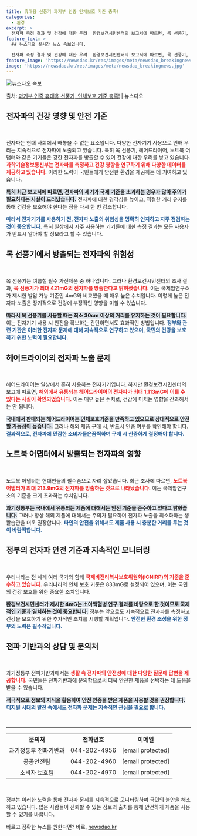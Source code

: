 ```yaml
---
title: 휴대용 선풍기 과기부 인증 인체보호 기준 충족!
categories:
  - 환경
excerpt: >
  전자파 측정 결과 및 건강에 대한 우려  환경보건시민센터의 보고서에 따르면, 목 선풍기, 헤어드라이어, 노트…
feature_text: >
  ## 뉴스다오 실시간 뉴스 속보입니다.

  전자파 측정 결과 및 건강에 대한 우려  환경보건시민센터의 보고서에 따르면, 목 선풍기, 헤어드라이어, 노트…
feature_image: 'https://newsdao.kr/res/images/meta/newsdao_breakingnews.jpg'
image: 'https://newsdao.kr/res/images/meta/newsdao_breakingnews.jpg'
---
```


![뉴스다오 속보](https://newsdao.kr/res/images/meta/newsdao_breakingnews.jpg)

<p>출처: <a href="https://newsdao.kr/5115" rel="dofollow">과기부 인증 휴대용 선풍기, 인체보호 기준 충족!</a> | 뉴스다오</p>

<h2 data-ke-size="size26">전자파의 건강 영향 및 안전 기준</h2>

<p data-ke-size="size16">&nbsp;</p>

전자파는 현대 사회에서 빼놓을 수 없는 요소입니다. 다양한 전자기기 사용으로 인해 우리는 지속적으로 전자파에 노출되고 있습니다. 특히 목 선풍기, 헤어드라이어, 노트북 어댑터와 같은 기기들은 강한 전자파를 방출할 수 있어 건강에 대한 우려를 낳고 있습니다. <b><span style="color: #ee2323;">과학기술정보통신부는 전자파를 측정하고 건강 영향을 연구하기 위해 다양한 데이터를 제공하고 있습니다.</span></b> 이러한 노력이 국민들에게 안전한 환경을 제공하는 데 기여하고 있습니다. 

<b><span style="background-color: #21538527;">특히 최근 보고서에 따르면, 전자파의 세기가 국제 기준을 초과하는 경우가 많아 주의가 필요하다는 사실이 드러났습니다.</span></b> 전자파에 대한 경각심을 높이고, 적절한 거리 유지를 통해 건강을 보호해야 한다는 점을 다시 한 번 강조합니다. 

<b><span style="color: #1a5490;">따라서 전자기기를 사용하기 전, 전자파 노출의 위험성을 명확히 인지하고 자주 점검하는 것이 중요합니다.</span></b> 특히 일상에서 자주 사용하는 기기들에 대한 측정 결과는 모든 사용자가 반드시 알아야 할 정보라고 할 수 있습니다.

<h2 data-ke-size="size26">목 선풍기에서 방출되는 전자파의 위험성</h2>

<p data-ke-size="size16">&nbsp;</p>

목 선풍기는 여름철 필수 가전제품 중 하나입니다. 그러나 환경보건시민센터의 조사 결과, <b><span style="color: #ee2323;">목 선풍기가 최대 421mG의 전자파를 방출한다고 밝혀졌습니다.</span></b> 이는 국제암연구소가 제시한 발암 가능 기준인 4mG와 비교했을 때 매우 높은 수치입니다. 이렇게 높은 전자파 노출은 장기적으로 건강에 부정적인 영향을 미칠 수 있습니다. 

<b><span style="background-color: #21538527;">따라서 목 선풍기를 사용할 때는 최소 30cm 이상의 거리를 유지하는 것이 필요합니다.</span></b> 이는 전자기기 사용 시 안전을 확보하는 간단하면서도 효과적인 방법입니다. <b><span style="color: #1a5490;">정부와 관련 기관은 이러한 전자파 문제에 대해 지속적으로 연구하고 있으며, 국민의 건강을 보호하기 위한 노력이 필요합니다.</span></b>

<h2 data-ke-size="size26">헤어드라이어의 전자파 노출 문제</h2>

<p data-ke-size="size16">&nbsp;</p>

헤어드라이어는 일상에서 흔히 사용하는 전자기기입니다. 하지만 환경보건시민센터의 보고에 따르면, <b><span style="color: #ee2323;">해외에서 유통되는 헤어드라이어의 전자파가 최대 1,113mG에 이를 수 있다는 사실이 확인되었습니다.</span></b> 이는 매우 높은 수치로, 건강에 미치는 영향을 간과해서는 안 됩니다. 

<b><span style="background-color: #21538527;">국내에서 판매되는 헤어드라이어는 인체보호기준을 만족하고 있으므로 상대적으로 안전할 가능성이 높습니다.</span></b> 그러나 해외 제품 구매 시, 반드시 인증 여부를 확인해야 합니다. <b><span style="color: #1a5490;">결과적으로, 전자파에 민감한 소비자들은끔찍하며 구매 시 신중하게 결정해야 합니다.</span></b>

<h2 data-ke-size="size26">노트북 어댑터에서 방출되는 전자파의 영향</h2>

<p data-ke-size="size16">&nbsp;</p>

노트북 어댑터는 현대인들의 필수품으로 자리 잡았습니다. 최근 조사에 따르면, <b><span style="color: #ee2323;">노트북 어댑터가 최대 213.9mG의 전자파를 방출하는 것으로 나타났습니다.</span></b> 이는 국제암연구소의 기준을 크게 초과하는 수치입니다. 

<b><span style="background-color: #21538527;">과기정통부는 국내에서 유통되는 제품에 대해서는 안전 기준을 준수하고 있다고 밝혔습니다.</span></b> 그러나 항상 해외 제품에 대해서는 주의가 필요하며 전자파 노출을 최소화하는 생활습관을 더욱 권장합니다. <b><span style="color: #1a5490;">타인의 안전을 위해서도 제품 사용 시 충분한 거리를 두는 것이 바람직합니다.</span></b>

<h2 data-ke-size="size26">정부의 전자파 안전 기준과 지속적인 모니터링</h2>

<p data-ke-size="size16">&nbsp;</p>

우리나라는 전 세계 여러 국가와 함께 <b><span style="color: #ee2323;">국제비전리복사보호위원회(ICNIRP)의 기준을 준수하고 있습니다.</span></b> 우리나라의 인체 보호 기준은 833mG로 설정되어 있으며, 이는 국민의 건강 보호를 위한 중요한 조치입니다. 

<b><span style="background-color: #21538527;">환경보건시민센터가 제시한 4mG는 소아백혈병 연구 결과를 바탕으로 한 것이므로 국제적인 기준과 일치하는 것이 중요합니다.</span></b> 정부는 앞으로도 지속적으로 전자파를 측정하고 건강을 보호하기 위한 추가적인 조치를 시행할 계획입니다. <b><span style="color: #1a5490;">안전한 환경 조성을 위한 정부의 노력은 필수적입니다.</span></b>

<h2 data-ke-size="size26">전파 기반과의 상담 및 문의처</h2>

<p data-ke-size="size16">&nbsp;</p>

과기정통부 전파기반과에서는 <b><span style="color: #ee2323;">생활 속 전자파의 안전성에 대한 다양한 질문에 답변을 제공합니다.</span></b> 국민들은 전파기반과에 문의함으로써 더욱 안전한 제품을 선택하는 데 도움을 받을 수 있습니다.

<b><span style="background-color: #21538527;">적극적으로 정보와 지식을 활용하여 안전 인증을 받은 제품을 사용할 것을 권장합니다.</span></b> <b><span style="color: #1a5490;">디지털 시대의 발전 속에서도 전자파 문제는 지속적인 관심을 필요로 합니다.</span></b> 

<p data-ke-size="size16">&nbsp;</p>

<hr>

<table style="width: 100%;">
  <tr>
    <td style="text-align: center; height: 17px;"><b>문의처</b></td>
    <td style="text-align: center; height: 17px;"><b>전화번호</b></td>
    <td style="text-align: center; height: 17px;"><b>이메일</b></td>
  </tr>
  <tr>
    <td style="text-align: center; height: 17px;">과기정통부 전파기반과</td>
    <td style="text-align: center; height: 17px;">044-202-4956</td>
    <td style="text-align: center; height: 17px;">[email protected]</td>
  </tr>
  <tr>
    <td style="text-align: center; height: 17px;">공공안전팀</td>
    <td style="text-align: center; height: 17px;">044-202-4960</td>
    <td style="text-align: center; height: 17px;">[email protected]</td>
  </tr>
  <tr>
    <td style="text-align: center; height: 17px;">소비자 보호팀</td>
    <td style="text-align: center; height: 17px;">044-202-4970</td>
    <td style="text-align: center; height: 17px;">[email protected]</td>
  </tr>
</table>

<p data-ke-size="size16">&nbsp;</p>

정부는 이러한 노력을 통해 전자파 문제를 지속적으로 모니터링하며 국민의 불안을 해소하고 있습니다. 많은 사람들이 신뢰할 수 있는 정보의 출처를 통해 안전하게 제품을 사용할 수 있기를 바랍니다. 

빠르고 정확한 뉴스를 원한다면? 바로, <a href="https://newsdao.kr" rel="dofollow">newsdao.kr</a>


